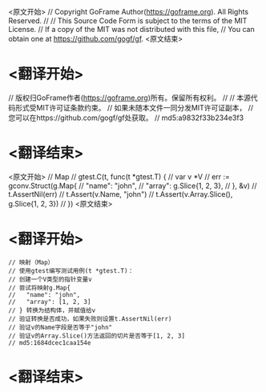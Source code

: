 
<原文开始>
// Copyright GoFrame Author(https://goframe.org). All Rights Reserved.
//
// This Source Code Form is subject to the terms of the MIT License.
// If a copy of the MIT was not distributed with this file,
// You can obtain one at https://github.com/gogf/gf.
<原文结束>

# <翻译开始>
// 版权归GoFrame作者(https://goframe.org)所有。保留所有权利。
//
// 本源代码形式受MIT许可证条款约束。
// 如果未随本文件一同分发MIT许可证副本，
// 您可以在https://github.com/gogf/gf处获取。
// md5:a9832f33b234e3f3
# <翻译结束>


<原文开始>
	// Map
	// gtest.C(t, func(t *gtest.T) {
	//	var v *V
	//	err := gconv.Struct(g.Map{
	//		"name":  "john",
	//		"array": g.Slice{1, 2, 3},
	//	}, &v)
	//	t.AssertNil(err)
	//	t.Assert(v.Name, "john")
	//	t.Assert(v.Array.Slice(), g.Slice{1, 2, 3})
	// })
<原文结束>

# <翻译开始>
	// 映射（Map）
	// 使用gtest编写测试用例(t *gtest.T)：
	// 创建一个V类型的指针变量v
	// 尝试将映射g.Map{
	//   "name": "john",
	//   "array": [1, 2, 3]
	// } 转换为结构体，并赋值给v
	// 验证转换是否成功，如果失败则设置t.AssertNil(err)
	// 验证v的Name字段是否等于"john"
	// 验证v的Array.Slice()方法返回的切片是否等于[1, 2, 3]
	// md5:1684dcec1caa154e
# <翻译结束>

